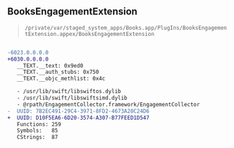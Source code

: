 ## BooksEngagementExtension

> `/private/var/staged_system_apps/Books.app/PlugIns/BooksEngagementExtension.appex/BooksEngagementExtension`

```diff

-6023.0.0.0.0
+6030.0.0.0.0
   __TEXT.__text: 0x9ed0
   __TEXT.__auth_stubs: 0x750
   __TEXT.__objc_methlist: 0x4c

   - /usr/lib/swift/libswiftos.dylib
   - /usr/lib/swift/libswiftsimd.dylib
   - @rpath/EngagementCollector.framework/EngagementCollector
-  UUID: 7B2EC491-29C4-3971-8FD2-4673A20C24D6
+  UUID: D10F5EA6-6D20-3574-A307-B77FEED1D547
   Functions: 259
   Symbols:   85
   CStrings:  87

```

